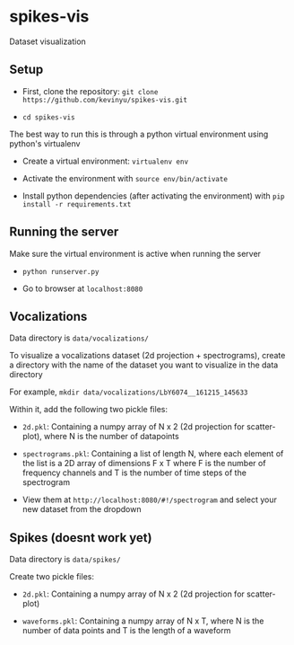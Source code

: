 # spikes-vis
Dataset visualization

## Setup

* First, clone the repository: `git clone https://github.com/kevinyu/spikes-vis.git`

* `cd spikes-vis`

The best way to run this is through a python virtual environment using python's virtualenv

* Create a virtual environment: `virtualenv env`

* Activate the environment with `source env/bin/activate`

* Install python dependencies (after activating the environment) with `pip install -r requirements.txt`

## Running the server

Make sure the virtual environment is active when running the server

* `python runserver.py`

* Go to browser at `localhost:8080`

## Vocalizations

Data directory is `data/vocalizations/`

To visualize a vocalizations dataset (2d projection + spectrograms), create a directory with the name of the dataset you want to visualize in the data directory

For example, `mkdir data/vocalizations/LbY6074__161215_145633`

Within it, add the following two pickle files:

* `2d.pkl`: Containing a numpy array of N x 2 (2d projection for scatter-plot), where N is the number of datapoints

* `spectrograms.pkl`: Containing a list of length N, where each element of the list is a 2D array of dimensions F x T where F is the number of frequency channels and T is the number of time steps of the spectrogram

* View them at `http://localhost:8080/#!/spectrogram` and select your new dataset from the dropdown

## Spikes (doesnt work yet)

Data directory is `data/spikes/`

Create two pickle files:

* `2d.pkl`: Containing a numpy array of N x 2 (2d projection for scatter-plot)

* `waveforms.pkl`: Containing a numpy array of N x T, where N is the number of data points and T is the length of a waveform
